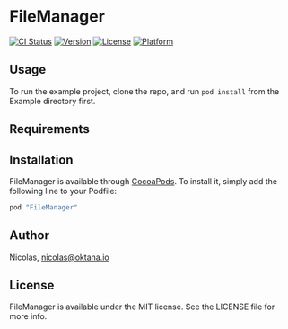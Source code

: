 # FileManager

[![CI Status](http://img.shields.io/travis/Nicolas/FileManager.svg?style=flat)](https://travis-ci.org/Nicolas/FileManager)
[![Version](https://img.shields.io/cocoapods/v/FileManager.svg?style=flat)](http://cocoapods.org/pods/FileManager)
[![License](https://img.shields.io/cocoapods/l/FileManager.svg?style=flat)](http://cocoapods.org/pods/FileManager)
[![Platform](https://img.shields.io/cocoapods/p/FileManager.svg?style=flat)](http://cocoapods.org/pods/FileManager)

## Usage

To run the example project, clone the repo, and run `pod install` from the Example directory first.

## Requirements

## Installation

FileManager is available through [CocoaPods](http://cocoapods.org). To install
it, simply add the following line to your Podfile:

```ruby
pod "FileManager"
```

## Author

Nicolas, nicolas@oktana.io

## License

FileManager is available under the MIT license. See the LICENSE file for more info.
